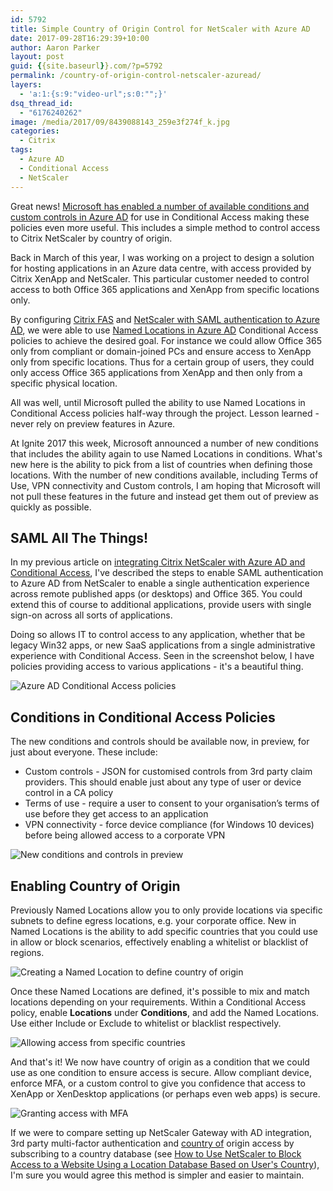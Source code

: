 ```yaml
---
id: 5792
title: Simple Country of Origin Control for NetScaler with Azure AD
date: 2017-09-28T16:29:39+10:00
author: Aaron Parker
layout: post
guid: {{site.baseurl}}.com/?p=5792
permalink: /country-of-origin-control-netscaler-azuread/
layers:
  - 'a:1:{s:9:"video-url";s:0:"";}'
dsq_thread_id:
  - "6176240262"
image: /media/2017/09/8439088143_259e3f274f_k.jpg
categories:
  - Citrix
tags:
  - Azure AD
  - Conditional Access
  - NetScaler
---
```

Great news! [Microsoft has enabled a number of available conditions and custom controls in Azure AD](https://blogs.technet.microsoft.com/enterprisemobility/2017/09/27/whats-new-with-azure-active-directory-ignite-2017/) for use in Conditional Access making these policies even more useful. This includes a simple method to control access to Citrix NetScaler by country of origin.

Back in March of this year, I was working on a project to design a solution for hosting applications in an Azure data centre, with access provided by Citrix XenApp and NetScaler. This particular customer needed to control access to both Office 365 applications and XenApp from specific locations only. 

By configuring [Citrix FAS](http://docs.citrix.com/en-us/xenapp-and-xendesktop/7-15-ltsr/secure/federated-authentication-service.html) and [NetScaler with SAML authentication to Azure AD]({{site.baseurl}}/netscaler-azure-ad-conditional-access/), we were able to use [Named Locations in Azure AD](https://docs.microsoft.com/en-us/azure/active-directory/active-directory-named-locations) Conditional Access policies to achieve the desired goal. For instance we could allow Office 365 only from compliant or domain-joined PCs and ensure access to XenApp only from specific locations. Thus for a certain group of users, they could only access Office 365 applications from XenApp and then only from a specific physical location.

All was well, until Microsoft pulled the ability to use Named Locations in Conditional Access policies half-way through the project. Lesson learned - never rely on preview features in Azure.

At Ignite 2017 this week, Microsoft announced a number of new conditions that includes the ability again to use Named Locations in conditions. What's new here is the ability to pick from a list of countries when defining those locations. With the number of new conditions available, including Terms of Use, VPN connectivity and Custom controls, I am hoping that Microsoft will not pull these features in the future and instead get them out of preview as quickly as possible.

## SAML All The Things!

In my previous article on [integrating Citrix NetScaler with Azure AD and Conditional Access]({{site.baseurl}}/netscaler-azure-ad-conditional-access/), I've described the steps to enable SAML authentication to Azure AD from NetScaler to enable a single authentication experience across remote published apps (or desktops) and Office 365. You could extend this of course to additional applications, provide users with single sign-on across all sorts of applications.

Doing so allows IT to control access to any application, whether that be legacy Win32 apps, or new SaaS applications from a single administrative experience with Conditional Access. Seen in the screenshot below, I have policies providing access to various applications - it's a beautiful thing.

![Azure AD Conditional Access policies]({{site.baseurl}}/media/2017/09/AzureAD-CA-Policies.png)

## Conditions in Conditional Access Policies

The new conditions and controls should be available now, in preview, for just about everyone. These include:

  * Custom controls - JSON for customised controls from 3rd party claim providers. This should enable just about any type of user or device control in a CA policy
  * Terms of use - require a user to consent to your organisation’s terms of use before they get access to an application
  * VPN connectivity - force device compliance (for Windows 10 devices) before being allowed access to a corporate VPN

![New conditions and controls in preview]({{site.baseurl}}/media/2017/09/AzureAD-CA-Policies-Zoom.png)

## Enabling Country of Origin

Previously Named Locations allow you to only provide locations via specific subnets to define egress locations, e.g. your corporate office. New in Named Locations is the ability to add specific countries that you could use in allow or block scenarios, effectively enabling a whitelist or blacklist of regions.

![Creating a Named Location to define country of origin]({{site.baseurl}}/media/2017/09/AzureAD-CA-Countries-Regions.png)

Once these Named Locations are defined, it's possible to mix and match locations depending on your requirements. Within a Conditional Access policy, enable **Locations** under **Conditions**, and add the Named Locations. Use either Include or Exclude to whitelist or blacklist respectively.

![Allowing access from specific countries]({{site.baseurl}}/media/2017/09/AzureAD-CA-SelectedLocations.png)

And that's it! We now have country of origin as a condition that we could use as one condition to ensure access is secure. Allow compliant device, enforce MFA, or a custom control to give you confidence that access to XenApp or XenDesktop applications (or perhaps even web apps) is secure.

![Granting access with MFA]({{site.baseurl}}/media/2017/09/AzureAD-CA-GrantControl-MFA.png)

If we were to compare setting up NetScaler Gateway with AD integration, 3rd party multi-factor authentication and [country of](https://support.citrix.com/article/CTX130701) origin access by subscribing to a country database (see [How to Use NetScaler to Block Access to a Website Using a Location Database Based on User's Country](https://support.citrix.com/article/CTX130701)), I'm sure you would agree this method is simpler and easier to maintain.
